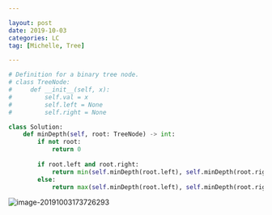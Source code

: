 ```yaml
---

layout: post
date: 2019-10-03
categories: LC
tag: [Michelle, Tree] 

---
```




```python
# Definition for a binary tree node.
# class TreeNode:
#     def __init__(self, x):
#         self.val = x
#         self.left = None
#         self.right = None

class Solution:
    def minDepth(self, root: TreeNode) -> int:
        if not root:
            return 0
        
        if root.left and root.right:
            return min(self.minDepth(root.left), self.minDepth(root.right)) + 1
        else:
            return max(self.minDepth(root.left), self.minDepth(root.right)) +1
```



![image-20191003173726293](https://tva1.sinaimg.cn/large/006y8mN6ly1g7l5dp3uy6j30u00v5tcj.jpg)